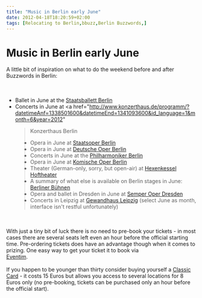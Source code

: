 ```yaml
---
title: "Music in Berlin early June"
date: 2012-04-18T18:20:59+02:00
tags: [Relocating to Berlin,bbuzz,Berlin Buzzwords,]
---
```


# Music in Berlin early June


A little bit of inspiration on what to do the weekend before and after Buzzwords in Berlin:<br><br><ul><br><li>Ballet 
in June at the <a href="http://www.staatsballett-berlin.de/de_DE/calendar/6/2012">Staatsballett 
Berlin</a><br><li>Concerts in June at <a 
href="http://www.konzerthaus.de/programm/?datetimeAnf=1338501600&datetimeEnd=1341093600&id_language=1&month=6&year=2012"
>Konzerthaus Berlin</a><br><li>Opera in June at <a 
href="http://www.staatsoper-berlin.de/de_DE/calendar/01.06.2012-30.06.2012">Staatsoper Berlin</a><br><li>Opera in June 
at <a href="http://www.deutscheoperberlin.de/?page=spielplan&subpage=kalendarium&month=6&year=2012">Deutsche Oper 
Berlin</a><br><li>Concerts in June at the <a 
href="http://www.berliner-philharmoniker.de/en/konzerte/calendar/view/list/datum/2012-06-02/">Philharmoniker 
Berlin</a><br><li>Opera in June at <a 
href="http://www.komische-oper-berlin.de/spielplan/spielplan-2011-12/2012-06/">Komische Oper Berlin</a><br><li>Theater 
(German-only, sorry, but open-air) at <a href="http://www.amphitheater-berlin.de/aktuell.html">Hexenkessel 
Hoftheater</a><br><li>A summary of what else is available on Berlin stages in June: <a 
href="http://www.berlin-buehnen.de/de_DE/calendar/02.06.2012/10.06.2012">Berliner Bühnen</a><br><li>Opera and ballet in 
Dresden in June at <a href="http://www.semperoper.de/spielplan/monat/6/jahr/2012.html">Semper Oper 
Dresden</a><br><li>Concerts in Leipzig at <a 
href="http://www.gewandhaus.de/gwh.site,postext,playlist-calendar.html">Gewandhaus Leipzig</a> (select June as month, 
interface isn't restful unfortunately)<br></ul><br><br>With just a tiny bit of luck there is no need to pre-book your 
tickets - in most cases there are several seats left even an hour before the official starting time. Pre-ordering 
tickets does have an advantage though when it comes to prizing. One easy way to get your ticket it to book via <br><a 
href="http://www.eventim.de/">Eventim</a>.<br><br>If you happen to be younger than thirty consider buying yourself a <a 
href="http://www.classiccard.de/">Classic Card</a> - it costs 15 Euros but allows you access to several locations for 8 
Euros only (no pre-booking, tickets can be purchased only an hour before the official start).<br>
